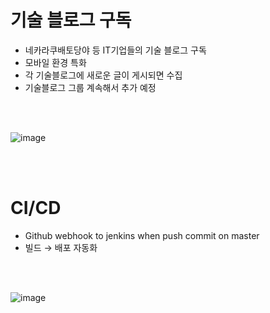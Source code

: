 # 기술 블로그 구독 
- 네카라쿠배토당야 등 IT기업들의 기술 블로그 구독
- 모바일 환경 특화
- 각 기술블로그에 새로운 글이 게시되면 수집
- 기술블로그 그룹 계속해서 추가 예정

<br />
<br />

![image](https://user-images.githubusercontent.com/71188307/110321314-d8edbf80-8054-11eb-97d8-a764909eb723.png)

<br />
<br />

# CI/CD
- Github webhook to jenkins when push commit on master
- 빌드 → 배포 자동화

<br />
<br />

![image](https://user-images.githubusercontent.com/71188307/110320998-70064780-8054-11eb-99ea-46a75f9628e6.png)
